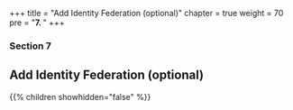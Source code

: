 +++
title = "Add Identity Federation (optional)"
chapter = true
weight = 70
pre = "<b>7. </b>"
+++

### Section 7

## Add Identity Federation (optional)

{{% children showhidden="false" %}}